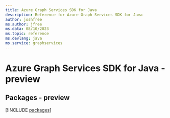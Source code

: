 ```yaml
---
title: Azure Graph Services SDK for Java
description: Reference for Azure Graph Services SDK for Java
author: joshfree
ms.author: jfree
ms.data: 08/10/2023
ms.topic: reference
ms.devlang: java
ms.service: graphservices
---
```

# Azure Graph Services SDK for Java - preview
## Packages - preview
[!INCLUDE [packages](graph-services-index.md)]